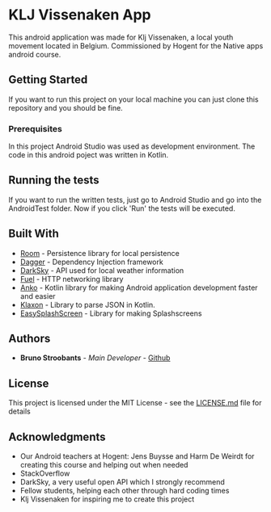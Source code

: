 # KLJ Vissenaken App

This android application was made for Klj Vissenaken, a local youth movement located in Belgium.
Commissioned by Hogent for the Native apps android course.

## Getting Started

If you want to run this project on your local machine you can just clone this repository and you should be fine.

### Prerequisites

In this project Android Studio was used as development environment.
The code in this android poject was written in Kotlin.

## Running the tests

If you want to run the written tests, just go to Android Studio and go into the AndroidTest folder. Now if you click 'Run' the tests will be executed.


## Built With

* [Room](https://developer.android.com/topic/libraries/architecture/room) - Persistence library for local persistence
* [Dagger](https://google.github.io/dagger/) - Dependency Injection framework
* [DarkSky](https://darksky.net/dev) - API used for local weather information
* [Fuel](https://github.com/kittinunf/Fuel) - HTTP networking library
* [Anko](https://github.com/Kotlin/anko) - Kotlin library for making Android application development faster and easier 
* [Klaxon](https://github.com/cbeust/klaxon) -  Library to parse JSON in Kotlin.
* [EasySplashScreen](https://github.com/pantrif/EasySplashScreen) - Library for making Splashscreens


## Authors

* **Bruno Stroobants** - *Main Developer* - [Github](https://github.com/BrunoStr)

## License

This project is licensed under the MIT License - see the [LICENSE.md](LICENSE.md) file for details

## Acknowledgments
* Our Android teachers at Hogent: Jens Buysse and Harm De Weirdt for creating this course and helping out when needed
* StackOverflow
* DarkSky, a very useful open API which I strongly recommend
* Fellow students, helping each other through hard coding times
* Klj Vissenaken for inspiring me to create this project